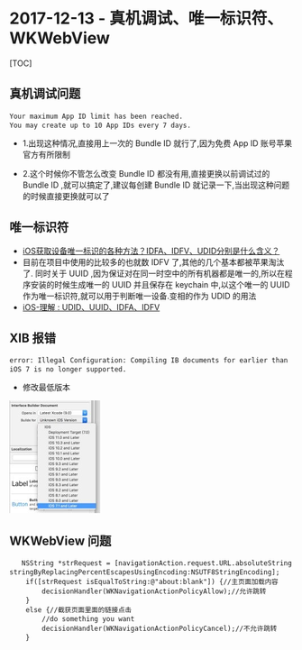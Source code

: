 # 2017-12-13 - 真机调试、唯一标识符、WKWebView
<!-----
layout: post
title: "真机调试、唯一标识符、WKWebView"
date: 2017.12.13
tag: iOS 总结 
--- -->
[TOC]

<!-- more -->
## 真机调试问题

```
Your maximum App ID limit has been reached. 
You may create up to 10 App IDs every 7 days.
```
 - 1.出现这种情况,直接用上一次的 Bundle ID 就行了,因为免费 App ID 账号苹果官方有所限制

 - 2.这个时候你不管怎么改变 Bundle ID 都没有用,直接更换以前调试过的 Bundle ID ,就可以搞定了,建议每创建 Bundle ID 就记录一下,当出现这种问题的时候直接更换就可以了
## 唯一标识符
- [iOS获取设备唯一标识的各种方法？IDFA、IDFV、UDID分别是什么含义？](https://www.cnblogs.com/zxykit/p/5320259.html)
- 目前在项目中使用的比较多的也就数 IDFV 了,其他的几个基本都被苹果淘汰了.
同时关于 UUID ,因为保证对在同一时空中的所有机器都是唯一的,所以在程序安装的时候生成唯一的 UUID 并且保存在 keychain 中,以这个唯一的 UUID 作为唯一标识符,就可以用于判断唯一设备.变相的作为 UDID 的用法
- [iOS-理解 : UDID、UUID、IDFA、IDFV](http://www.jianshu.com/p/b810d7e007ad)
## XIB 报错
```
error: Illegal Configuration: Compiling IB documents for earlier than iOS 7 is no longer supported.
```
- 修改最低版本    
 
 ![](media/15131274964537/15131458873021.jpg)

## WKWebView 问题
```
   NSString *strRequest = [navigationAction.request.URL.absoluteString stringByReplacingPercentEscapesUsingEncoding:NSUTF8StringEncoding];
    if([strRequest isEqualToString:@"about:blank"]) {//主页面加载内容
        decisionHandler(WKNavigationActionPolicyAllow);//允许跳转
    } 
    else {//截获页面里面的链接点击
        //do something you want
        decisionHandler(WKNavigationActionPolicyCancel);//不允许跳转
    }
```


